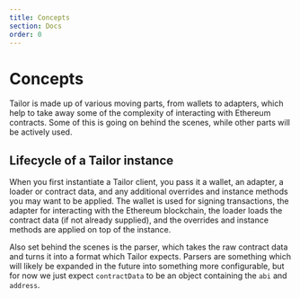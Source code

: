 ```yaml
---
title: Concepts
section: Docs
order: 0
---
```


# Concepts

Tailor is made up of various moving parts, from wallets to adapters, which help to take away some of the complexity of interacting with Ethereum contracts. Some of this is going on behind the scenes, while other parts will be actively used.

## Lifecycle of a Tailor instance

When you first instantiate a Tailor client, you pass it a wallet, an adapter, a loader or contract data, and any additional overrides and instance methods you may want to be applied. The wallet is used for signing transactions, the adapter for interacting with the Ethereum blockchain, the loader loads the contract data (if not already supplied), and the overrides and instance methods are applied on top of the instance.

Also set behind the scenes is the parser, which takes the raw contract data and turns it into a format which Tailor expects. Parsers are something which will likely be expanded in the future into something more configurable, but for now we just expect `contractData` to be an object containing the `abi` and `address`.
